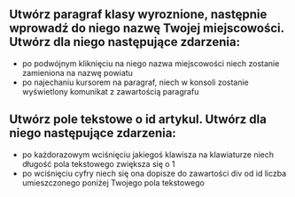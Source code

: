 ## Utwórz paragraf klasy wyroznione, następnie wprowadź do niego nazwę Twojej miejscowości. Utwórz dla niego następujące zdarzenia:

- po podwójnym kliknięciu na niego nazwa miejscowości niech zostanie zamieniona na nazwę powiatu
- po najechaniu kursorem na paragraf, niech w konsoli zostanie wyświetlony komunikat z zawartością paragrafu

## Utwórz pole tekstowe o id artykul. Utwórz dla niego następujące zdarzenia:

- po każdorazowym wciśnięciu jakiegoś klawisza na klawiaturze niech długość pola tekstowego zwiększa się o 1
- po wciśnięciu cyfry niech się ona dopisze do zawartości div od id liczba umieszczonego poniżej Twojego pola tekstowego
